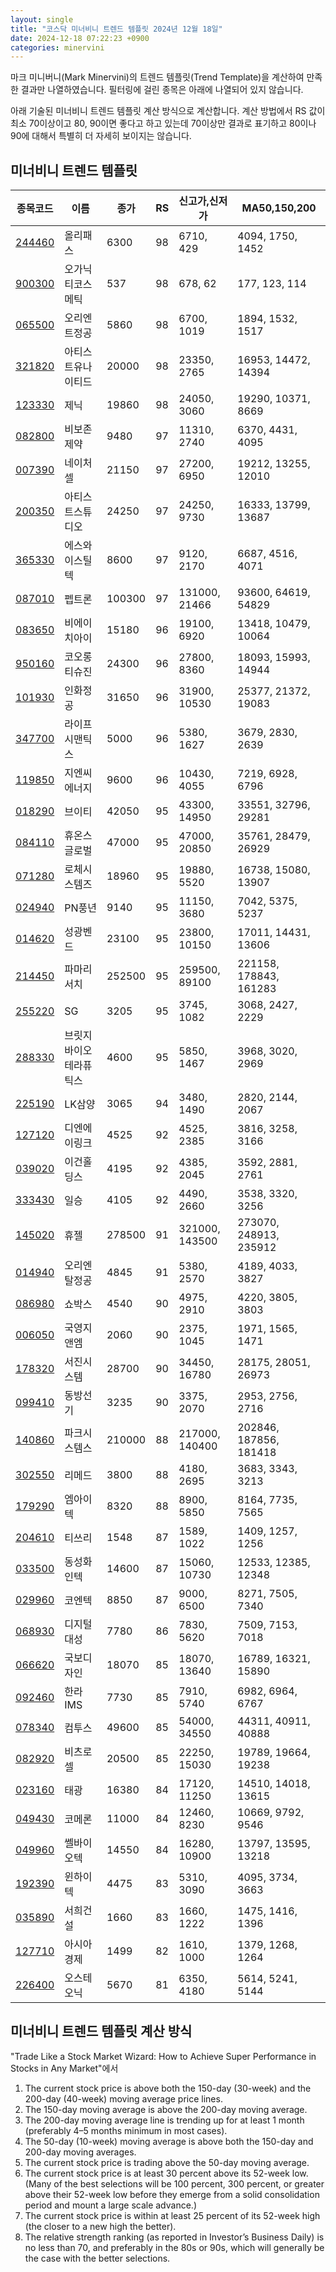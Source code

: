 ```yaml
---
layout: single
title: "코스닥 미너비니 트렌드 템플릿 2024년 12월 18일"
date: 2024-12-18 07:22:23 +0900
categories: minervini
---
```

마크 미니버니(Mark Minervini)의 트렌드 템플릿(Trend Template)을 계산하여 만족한 결과만 나열하였습니다. 필터링에 걸린 종목은 아래에 나열되어 있지 않습니다.

아래 기술된 미너비니 트렌드 템플릿 계산 방식으로 계산합니다. 계산 방법에서 RS 값이 최소 70이상이고 80, 90이면 좋다고 하고 있는데 70이상만 결과로 표기하고 80이나 90에 대해서 특별히 더 자세히 보이지는 않습니다.

## 미너비니 트렌드 템플릿

|종목코드|이름|종가|RS|신고가,신저가|MA50,150,200|
|------|---|---|--|---------|------------|
|[244460](https://finance.daum.net/quotes/A244460)|올리패스|6300|98|6710, 429|4094, 1750, 1452|
|[900300](https://finance.daum.net/quotes/A900300)|오가닉티코스메틱|537|98|678, 62|177, 123, 114|
|[065500](https://finance.daum.net/quotes/A065500)|오리엔트정공|5860|98|6700, 1019|1894, 1532, 1517|
|[321820](https://finance.daum.net/quotes/A321820)|아티스트유나이티드|20000|98|23350, 2765|16953, 14472, 14394|
|[123330](https://finance.daum.net/quotes/A123330)|제닉|19860|98|24050, 3060|19290, 10371, 8669|
|[082800](https://finance.daum.net/quotes/A082800)|비보존 제약|9480|97|11310, 2740|6370, 4431, 4095|
|[007390](https://finance.daum.net/quotes/A007390)|네이처셀|21150|97|27200, 6950|19212, 13255, 12010|
|[200350](https://finance.daum.net/quotes/A200350)|아티스트스튜디오|24250|97|24250, 9730|16333, 13799, 13687|
|[365330](https://finance.daum.net/quotes/A365330)|에스와이스틸텍|8600|97|9120, 2170|6687, 4516, 4071|
|[087010](https://finance.daum.net/quotes/A087010)|펩트론|100300|97|131000, 21466|93600, 64619, 54829|
|[083650](https://finance.daum.net/quotes/A083650)|비에이치아이|15180|96|19100, 6920|13418, 10479, 10064|
|[950160](https://finance.daum.net/quotes/A950160)|코오롱티슈진|24300|96|27800, 8360|18093, 15993, 14944|
|[101930](https://finance.daum.net/quotes/A101930)|인화정공|31650|96|31900, 10530|25377, 21372, 19083|
|[347700](https://finance.daum.net/quotes/A347700)|라이프시맨틱스|5000|96|5380, 1627|3679, 2830, 2639|
|[119850](https://finance.daum.net/quotes/A119850)|지엔씨에너지|9600|96|10430, 4055|7219, 6928, 6796|
|[018290](https://finance.daum.net/quotes/A018290)|브이티|42050|95|43300, 14950|33551, 32796, 29281|
|[084110](https://finance.daum.net/quotes/A084110)|휴온스글로벌|47000|95|47000, 20850|35761, 28479, 26929|
|[071280](https://finance.daum.net/quotes/A071280)|로체시스템즈|18960|95|19880, 5520|16738, 15080, 13907|
|[024940](https://finance.daum.net/quotes/A024940)|PN풍년|9140|95|11150, 3680|7042, 5375, 5237|
|[014620](https://finance.daum.net/quotes/A014620)|성광벤드|23100|95|23800, 10150|17011, 14431, 13606|
|[214450](https://finance.daum.net/quotes/A214450)|파마리서치|252500|95|259500, 89100|221158, 178843, 161283|
|[255220](https://finance.daum.net/quotes/A255220)|SG|3205|95|3745, 1082|3068, 2427, 2229|
|[288330](https://finance.daum.net/quotes/A288330)|브릿지바이오테라퓨틱스|4600|95|5850, 1467|3968, 3020, 2969|
|[225190](https://finance.daum.net/quotes/A225190)|LK삼양|3065|94|3480, 1490|2820, 2144, 2067|
|[127120](https://finance.daum.net/quotes/A127120)|디엔에이링크|4525|92|4525, 2385|3816, 3258, 3166|
|[039020](https://finance.daum.net/quotes/A039020)|이건홀딩스|4195|92|4385, 2045|3592, 2881, 2761|
|[333430](https://finance.daum.net/quotes/A333430)|일승|4105|92|4490, 2660|3538, 3320, 3256|
|[145020](https://finance.daum.net/quotes/A145020)|휴젤|278500|91|321000, 143500|273070, 248913, 235912|
|[014940](https://finance.daum.net/quotes/A014940)|오리엔탈정공|4845|91|5380, 2570|4189, 4033, 3827|
|[086980](https://finance.daum.net/quotes/A086980)|쇼박스|4540|90|4975, 2910|4220, 3805, 3803|
|[006050](https://finance.daum.net/quotes/A006050)|국영지앤엠|2060|90|2375, 1045|1971, 1565, 1471|
|[178320](https://finance.daum.net/quotes/A178320)|서진시스템|28700|90|34450, 16780|28175, 28051, 26973|
|[099410](https://finance.daum.net/quotes/A099410)|동방선기|3235|90|3375, 2070|2953, 2756, 2716|
|[140860](https://finance.daum.net/quotes/A140860)|파크시스템스|210000|88|217000, 140400|202846, 187856, 181418|
|[302550](https://finance.daum.net/quotes/A302550)|리메드|3800|88|4180, 2695|3683, 3343, 3213|
|[179290](https://finance.daum.net/quotes/A179290)|엠아이텍|8320|88|8900, 5850|8164, 7735, 7565|
|[204610](https://finance.daum.net/quotes/A204610)|티쓰리|1548|87|1589, 1022|1409, 1257, 1256|
|[033500](https://finance.daum.net/quotes/A033500)|동성화인텍|14600|87|15060, 10730|12533, 12385, 12348|
|[029960](https://finance.daum.net/quotes/A029960)|코엔텍|8850|87|9000, 6500|8271, 7505, 7340|
|[068930](https://finance.daum.net/quotes/A068930)|디지털대성|7780|86|7830, 5620|7509, 7153, 7018|
|[066620](https://finance.daum.net/quotes/A066620)|국보디자인|18070|85|18070, 13640|16789, 16321, 15890|
|[092460](https://finance.daum.net/quotes/A092460)|한라IMS|7730|85|7910, 5740|6982, 6964, 6767|
|[078340](https://finance.daum.net/quotes/A078340)|컴투스|49600|85|54000, 34550|44311, 40911, 40888|
|[082920](https://finance.daum.net/quotes/A082920)|비츠로셀|20500|85|22250, 15030|19789, 19664, 19238|
|[023160](https://finance.daum.net/quotes/A023160)|태광|16380|84|17120, 11250|14510, 14018, 13615|
|[049430](https://finance.daum.net/quotes/A049430)|코메론|11000|84|12460, 8230|10669, 9792, 9546|
|[049960](https://finance.daum.net/quotes/A049960)|쎌바이오텍|14550|84|16280, 10900|13797, 13595, 13218|
|[192390](https://finance.daum.net/quotes/A192390)|윈하이텍|4475|83|5310, 3090|4095, 3734, 3663|
|[035890](https://finance.daum.net/quotes/A035890)|서희건설|1660|83|1660, 1222|1475, 1416, 1396|
|[127710](https://finance.daum.net/quotes/A127710)|아시아경제|1499|82|1610, 1000|1379, 1268, 1264|
|[226400](https://finance.daum.net/quotes/A226400)|오스테오닉|5670|81|6350, 4180|5614, 5241, 5144|

## 미너비니 트렌드 템플릿 계산 방식

"Trade Like a Stock Market Wizard: How to Achieve Super Performance in Stocks in Any Market"에서

 1. The current stock price is above both the 150-day (30-week) and the 200-day (40-week) moving average price lines.
 1. The 150-day moving average is above the 200-day moving average.
 1. The 200-day moving average line is trending up for at least 1 month (preferably 4–5 months minimum in most cases).
 1. The 50-day (10-week) moving average is above both the 150-day and 200-day moving averages.
 1. The current stock price is trading above the 50-day moving average.
 1. The current stock price is at least 30 percent above its 52-week low. (Many of the best selections will be 100 percent, 300 percent, or greater above their 52-week low before they emerge from a solid consolidation period and mount a large scale advance.)
 1. The current stock price is within at least 25 percent of its 52-week high (the closer to a new high the better).
 1. The relative strength ranking (as reported in Investor’s Business Daily) is no less than 70, and preferably in the 80s or 90s, which will generally be the case with the better selections.
